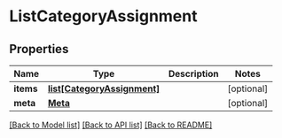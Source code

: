 # ListCategoryAssignment

## Properties
Name | Type | Description | Notes
------------ | ------------- | ------------- | -------------
**items** | [**list[CategoryAssignment]**](CategoryAssignment.md) |  | [optional] 
**meta** | [**Meta**](Meta.md) |  | [optional] 

[[Back to Model list]](../README.md#documentation-for-models) [[Back to API list]](../README.md#documentation-for-api-endpoints) [[Back to README]](../README.md)


